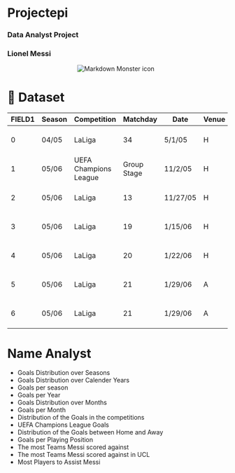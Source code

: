 # Projectepi
### Data Analyst Project



### Lionel Messi
<img src="https://i.pinimg.com/originals/cd/39/ce/cd39ce11174e49991fe4e32ed82714e3.jpg"  alt="Markdown Monster icon" style="float: center;  margin-left: 160px" />





# :file_folder: Dataset 

|FIELD1|Season|Competition          |Matchday   |Date    |Venue|Club        |Opponent            |Result|Playing_Position|Minute|At_score|Type             |Goal_assist      |Year|Month   |
|------|------|---------------------|-----------|--------|-----|------------|--------------------|------|----------------|------|--------|-----------------|-----------------|----|--------|
|0     |04/05 |LaLiga               |34         |5/1/05  |H    |FC Barcelona|Albacete Balompie   |2:0   |CF              |90+1  |2:0     |Left-footed shot |Ronaldinho Gaacho|2005|May     |
|1     |05/06 |UEFA Champions League|Group Stage|11/2/05 |H    |FC Barcelona|Panathinaikos Athens|5:0   |RW              |34    |3:0     |Left-footed shot |                 |2005|November|
|2     |05/06 |LaLiga               |13         |11/27/05|H    |FC Barcelona|Racing Santander    |4:1   |RW              |51    |2:0     |Left-footed shot |Samuel Etoo      |2005|November|
|3     |05/06 |LaLiga               |19         |1/15/06 |H    |FC Barcelona|Athletic Bilbao     |2:1   |RW              |50    |2:1     |Left-footed shot |Mark van Bommel  |2006|January |
|4     |05/06 |LaLiga               |20         |1/22/06 |H    |FC Barcelona|Deportivo Alaves    |2:0   |CF              |82    |2:0     |Left-footed shot |Ronaldinho Gaacho|2006|January |
|5     |05/06 |LaLiga               |21         |1/29/06 |A    |FC Barcelona|RCD Mallorca        |0:3   |CF              |75    |0:2     |Right-footed shot|Sylvinho         |2006|January |
|6     |05/06 |LaLiga               |21         |1/29/06 |A    |FC Barcelona|RCD Mallorca        |0:3   |CF              |83    |0:3     |Left-footed shot |Ronaldinho Gaacho|2006|January |
  # Name Analyst
* Goals Distribution over Seasons
* Goals Distribution over Calender Years
* Goals per season
* Goals per Year
* Goals Distribution over Months
* Goals per Month
* Distribution of the Goals in the competitions
* UEFA Champions League Goals
* Distribution of the Goals between Home and Away
* Goals per Playing Position
* The most Teams Messi scored against
* The most Teams Messi scored against in UCL
* Most Players to Assist Messi
  